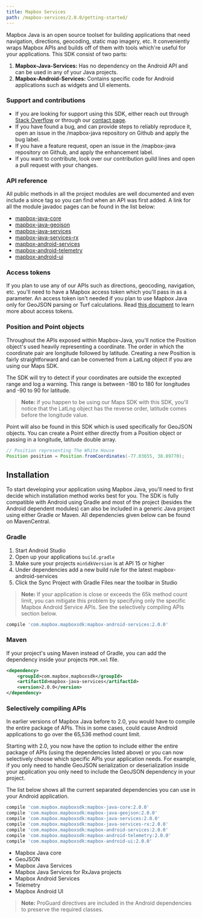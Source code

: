 ```yaml
---
title: Mapbox Services
path: /mapbox-services/2.0.0/getting-started/
---
```


Mapbox Java is an open source toolset for building applications that need navigation, directions, geocoding, static map imagery, etc. It conveniently wraps Mapbox APIs and builds off of them with tools which're useful for your applications. This SDK consist of two parts:

1. **Mapbox-Java-Services:** Has no dependency on the Android API and can be used in any of your Java projects.
2. **Mapbox-Android-Services:** Contains specific code for Android applications such as widgets and UI elements.

### Support and contributions

- If you are looking for support using this SDK, either reach out through [Stack Overflow](https://stackoverflow.com/questions/tagged/mapbox+android) or through our [contact page](https://www.mapbox.com/contact/).
- If you have found a bug, and can provide steps to reliably reproduce it, open an issue in the /mapbox-java repository on Github and apply the bug label.
- If you have a feature request, open an issue in the /mapbox-java repository on Github, and apply the enhancement label.
- If you want to contribute, look over our contribution guild lines and open a pull request with your changes.

### API reference
All public methods in all the project modules are well documented and even include a since tag so you can find when an API was first added. A link for all the module javadoc pages can be found in the list below:

- [mapbox-java-core](https://www.mapbox.com/android-docs/api/mapbox-java/libjava-core/2.0.0/index.html)
- [mapbox-java-geojson](https://www.mapbox.com/android-docs/api/mapbox-java/libjava-geojson/2.0.0/index.html)
- [mapbox-java-services](https://www.mapbox.com/android-docs/api/mapbox-java/libjava-services/2.0.0/index.html)
- [mapbox-java-services-rx](https://www.mapbox.com/android-docs/api/mapbox-java/libjava-services-rx/2.0.0/index.html)
- [mapbox-android-services](https://www.mapbox.com/android-docs/api/mapbox-java/libandroid-services/2.0.0/index.html)
- [mapbox-android-telemetry](https://www.mapbox.com/android-docs/api/mapbox-java/libandroid-telemetry/2.0.0/index.html)
- [mapbox-android-ui](https://www.mapbox.com/android-docs/api/mapbox-java/libandroid-ui/2.0.0/index.html)

### Access tokens
If you plan to use any of our APIs such as directions, geocoding, navigation, etc. you'll need to have a Mapbox access token which you'll pass in as a parameter. An access token isn't needed if you plan to use Mapbox Java only for GeoJSON parsing or Turf calculations. Read [this document](https://www.mapbox.com/help/create-api-access-token/) to learn more about access tokens.

### Position and Point objects
Throughout the APIs exposed within Mapbox-Java, you'll notice the Position object's used heavily representing a coordinate. The order in which the coordinate pair are longitude followed by latitude. Creating a new Position is fairly straightforward and can be converted from a LatLng object if you are using our Maps SDK.

The SDK will try to detect if your coordinates are outside the excepted range and log a warning. This range is between -180 to 180 for longitudes and -90 to 90 for latitude.

> **Note:** if you happen to be using our Maps SDK with this SDK, you'll notice that the LatLng object has the reverse order, latitude comes before the longitude value.

Point will also be found in this SDK which is used specifically for GeoJSON objects. You can create a Point either directly from a Position object or passing in a longitude, latitude double array.

```java
// Position representing The White House
Position position = Position.fromCoordinates(-77.03655, 38.89770);
```

## Installation
To start developing your application using Mapbox Java, you'll need to first decide which installation method works best for you. The SDK is fully compatible with Android using Gradle and most of the project (besides the Android dependent modules) can also be included in a generic Java project using either Gradle or Maven. All dependencies given below can be found on MavenCentral.

### Gradle

1. Start Android Studio
2. Open up your applications `build.gradle`
3. Make sure your projects `minSdkVersion` is at API 15 or higher
4. Under dependencies add a new build rule for the latest mapbox-android-services
5. Click the Sync Project with Gradle Files near the toolbar in Studio

> **Note:** If your application is close or exceeds the 65k method count limit, you can mitigate this problem by specifying only the specific Mapbox Android Service APIs. See the selectively compiling APIs section below.

```groovy
compile 'com.mapbox.mapboxsdk:mapbox-android-services:2.0.0'
```

### Maven

If your project's using Maven instead of Gradle, you can add the dependency inside your projects `POM.xml` file.

```xml
<dependency>
    <groupId>com.mapbox.mapboxsdk</groupId>
    <artifactId>mapbox-java-services</artifactId>
    <version>2.0.0</version>
</dependency>
```

### Selectively compiling APIs

In earlier versions of Mapbox Java before to 2.0, you would have to compile the entire package of APIs. This in some cases, could cause Android applications to go over the 65,536 method count limit.

Starting with 2.0, you now have the option to include either the entire package of APIs (using the dependencies listed above) or you can now selectively choose which specific APIs your application needs. For example, if you only need to handle GeoJSON serialization or deserialization inside your application you only need to include the GeoJSON dependency in your project.

The list below shows all the current separated dependencies you can use in your Android application.

```groovy
compile 'com.mapbox.mapboxsdk:mapbox-java-core:2.0.0'
compile 'com.mapbox.mapboxsdk:mapbox-java-geojson:2.0.0'
compile 'com.mapbox.mapboxsdk:mapbox-java-services:2.0.0'
compile 'com.mapbox.mapboxsdk:mapbox-java-services-rx:2.0.0'
compile 'com.mapbox.mapboxsdk:mapbox-android-services:2.0.0'
compile 'com.mapbox.mapboxsdk:mapbox-android-telemetry:2.0.0'
compile 'com.mapbox.mapboxsdk:mapbox-android-ui:2.0.0'
```

- Mapbox Java core
- GeoJSON
- Mapbox Java Services
- Mapbox Java Services for RxJava projects
- Mapbox Android Services
- Telemetry
- Mapbox Android UI

> **Note:** ProGuard directives are included in the Android dependencies to preserve the required classes.
